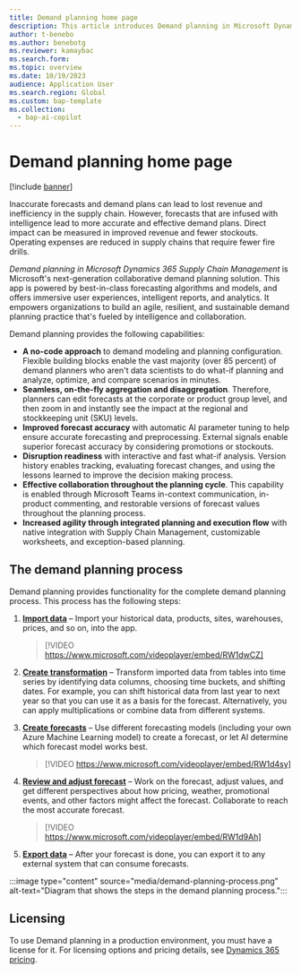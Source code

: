```yaml
---
title: Demand planning home page
description: This article introduces Demand planning in Microsoft Dynamics 365 Supply Chain Management, Microsoft's next-generation collaborative demand planning solution.
author: t-benebo
ms.author: benebotg
ms.reviewer: kamaybac
ms.search.form:
ms.topic: overview
ms.date: 10/19/2023
audience: Application User
ms.search.region: Global
ms.custom: bap-template
ms.collection:
  - bap-ai-copilot
---
```


# Demand planning home page

[!include [banner](../includes/banner.md)]

Inaccurate forecasts and demand plans can lead to lost revenue and inefficiency in the supply chain. However, forecasts that are infused with intelligence lead to more accurate and effective demand plans. Direct impact can be measured in improved revenue and fewer stockouts. Operating expenses are reduced in supply chains that require fewer fire drills.

*Demand planning in Microsoft Dynamics 365 Supply Chain Management* is Microsoft's next-generation collaborative demand planning solution. This app is powered by best-in-class forecasting algorithms and models, and offers immersive user experiences, intelligent reports, and analytics. It empowers organizations to build an agile, resilient, and sustainable demand planning practice that's fueled by intelligence and collaboration.

Demand planning provides the following capabilities:

- **A no-code approach** to demand modeling and planning configuration. Flexible building blocks enable the vast majority (over 85 percent) of demand planners who aren't data scientists to do what-if planning and analyze, optimize, and compare scenarios in minutes.
- **Seamless, on-the-fly aggregation and disaggregation**. Therefore, planners can edit forecasts at the corporate or product group level, and then zoom in and instantly see the impact at the regional and stockkeeping unit (SKU) levels.
- **Improved forecast accuracy** with automatic AI parameter tuning to help ensure accurate forecasting and preprocessing. External signals enable superior forecast accuracy by considering promotions or stockouts.
- **Disruption readiness** with interactive and fast what-if analysis. Version history enables tracking, evaluating forecast changes, and using the lessons learned to improve the decision making process.
- **Effective collaboration throughout the planning cycle**. This capability is enabled through Microsoft Teams in-context communication, in-product commenting, and restorable versions of forecast values throughout the planning process.
- **Increased agility through integrated planning and execution flow** with native integration with Supply Chain Management, customizable worksheets, and exception-based planning.

## The demand planning process

Demand planning provides functionality for the complete demand planning process. This process has the following steps:

1. **[Import data](import-data.md)** – Import your historical data, products, sites, warehouses, prices, and so on, into the app.

    > [!VIDEO https://www.microsoft.com/videoplayer/embed/RW1dwCZ]

1. **[Create transformation](transform-data.md)** – Transform imported data from tables into time series by identifying data columns, choosing time buckets, and shifting dates. For example, you can shift historical data from last year to next year so that you can use it as a basis for the forecast. Alternatively, you can apply multiplications or combine data from different systems.
1. **[Create forecasts](forecast-profiles.md)** – Use different forecasting models (including your own Azure Machine Learning model) to create a forecast, or let AI determine which forecast model works best.

    > [!VIDEO https://www.microsoft.com/videoplayer/embed/RW1d4sy]

1. **[Review and adjust forecast](time-series.md)** – Work on the forecast, adjust values, and get different perspectives about how pricing, weather, promotional events, and other factors might affect the forecast. Collaborate to reach the most accurate forecast.

    > [!VIDEO https://www.microsoft.com/videoplayer/embed/RW1d9Ah]

1. **[Export data](export-data.md)** – After your forecast is done, you can export it to any external system that can consume forecasts.

:::image type="content" source="media/demand-planning-process.png" alt-text="Diagram that shows the steps in the demand planning process.":::

## Licensing

To use Demand planning in a production environment, you must have a license for it. For licensing options and pricing details, see [Dynamics 365 pricing](https://dynamics.microsoft.com/pricing/).
